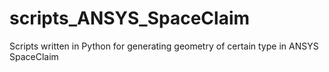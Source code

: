 # scripts_ANSYS_SpaceClaim
Scripts written in Python for generating geometry of certain type in ANSYS SpaceClaim
